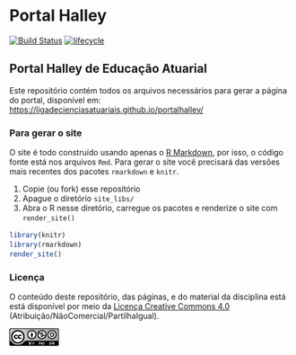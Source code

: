 # Portal Halley

[![Build Status](https://travis-ci.org/ligadecienciasatuariais/portalhalley.svg?branch=master)](https://travis-ci.org/ligadecienciasatuariais/portalhalley)
[![lifecycle](https://img.shields.io/badge/lifecycle-stable-brightgreen.svg)](https://www.tidyverse.org/lifecycle/#maturing)

## Portal Halley de Educação Atuarial

Este repositório contém todos os arquivos
necessários para gerar a página do portal, disponível em: https://ligadecienciasatuariais.github.io/portalhalley/

### Para gerar o site

O site é todo construído usando apenas o [R Markdown][], por isso, o
código fonte está nos arquivos `Rmd`. Para gerar o site você precisará
das versões mais recentes dos pacotes `rmarkdown` e `knitr`.

1. Copie (ou fork) esse repositório
2. Apague o diretório `site_libs/`
3. Abra o R nesse diretório, carregue os pacotes e renderize o site com
   `render_site()`
```r
library(knitr)
library(rmarkdown)
render_site()
```

### Licença

O conteúdo deste repositório, das páginas, e do material da disciplina
está está disponível por meio da [Licença Creative Commons 4.0][]
(Atribuição/NãoComercial/PartilhaIgual).

![Licença Creative Commons 4.0](img/CC_by-nc-sa_88x31.png)


[Licença Creative Commons 4.0]: https://creativecommons.org/licenses/by-nc-sa/4.0/deed.pt_BR
[R Markdown]: http://rmarkdown.rstudio.com
